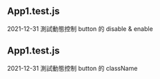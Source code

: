 ## App1.test.js
2021-12-31 測試動態控制 button 的 disable & enable
## App1.test.js
2021-12-31 測試動態控制 button 的 className